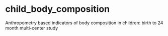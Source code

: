 # child_body_composition
Anthropometry based indicators of body composition in children: birth to 24 month multi-center study
